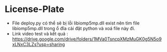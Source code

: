 # License-Plate

- File deploy.py có thể sẽ bị lỗi libiomp5mp.dll exist nên tìm file libiomp5mp.dll trong ổ đĩa cài đặt python và xoá file này đi.
- Link video test và kết quả : https://drive.google.com/drive/folders/1MVa0TsncpXMzMuGK0g5N5o9xLNxC3LZs?usp=sharing
